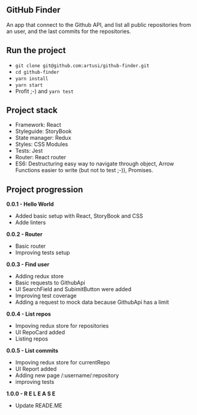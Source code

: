 ## GitHub Finder

An app that connect to the Github API, and list all public repositories from an user, and the last commits for the repositories.

## Run the project

- `git clone git@github.com:artusi/github-finder.git`
- `cd github-finder`
- `yarn install`
- `yarn start`
- Profit ;-) and `yarn test`

## Project stack

- Framework: React
- Styleguide: StoryBook
- State manager: Redux
- Styles: CSS Modules
- Tests: Jest
- Router: React router
- ES6: Destructuring easy way to navigate through object, Arrow Functions easier to write (but not to test ;-)), Promises.

## Project progression

**0.0.1 - Hello World**

- Added basic setup with React, StoryBook and CSS
- Adde linters

**0.0.2 - Router**

- Basic router
- Improving tests setup

**0.0.3 - Find user**

- Adding redux store
- Basic requests to GithubApi
- UI SearchField and SubimitButton were added
- Improving test coverage
- Adding a request to mock data because GithubApi has a limit

**0.0.4 - List repos**

- Impoving redux store for repositories
- UI RepoCard added
- Listing repos

**0.0.5 - List commits**

- Impoving redux store for currentRepo
- UI Report added
- Adding new page /:username/:repository
- improving tests

**1.0.0 - R E L E A S E**

- Update READE.ME
